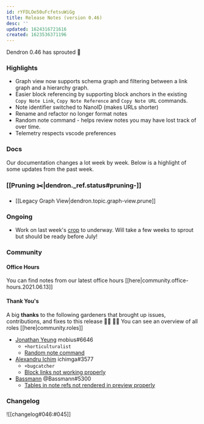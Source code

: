 ```yaml
---
id: rYFDLOe50uFcfetsuWiGg
title: Release Notes (version 0.46)
desc: ''
updated: 1624316721616
created: 1623536371196
---
```



Dendron 0.46 has sprouted  🌱

### Highlights
- Graph view now supports schema graph and filtering between a link graph and a hierarchy graph. 
- Easier block referencing by supporting block anchors in the existing `Copy Note Link`, `Copy Note Reference` and `Copy Note URL` commands.
- Note identifier switched to NanoID (makes URLs shorter)
- Rename and refactor no longer format notes  
- Random note command - helps review notes you may have lost track of over time.   
- Telemetry respects vscode preferences

### Docs

Our documentation changes a lot week by week. Below is a highlight of some updates from the past week.
### [[Pruning ✂️|dendron._ref.status#pruning-️]]
- [[Legacy Graph View|dendron.topic.graph-view.prune]]


### Ongoing 
-   Work on last week's [crop](https://github.com/dendronhq/dendron/issues/219) to underway. Will take a few weeks to sprout but should be ready before July!
### Community
#### Office Hours

You can find notes from our latest office hours [[here|community.office-hours.2021.06.13]]

#### Thank You's

A big **thanks** to the following gardeners that brought up issues, contributions, and fixes to this release :man_farmer: :woman_farmer: 
You can see an overview of all roles [[here|community.roles]]

- [Jonathan Yeung](https://github.com/jonathanyeung) mobius#6646
  - `+horticulturalist`
  - [Random note command](https://github.com/dendronhq/dendron/pull/813)
- [Alexandru Ichim](https://github.com/agichim) ichimga#3577
  - `+bugcatcher`
  - [Block links not working properly](https://github.com/dendronhq/dendron/issues/817)
- [Bassmann](https://github.com/Bassmann) @Bassmann#5300 
  - [Tables in note refs not rendered in preview properly](https://github.com/dendronhq/dendron/issues/815)

### Changelog
![[changelog#046:#045]]
